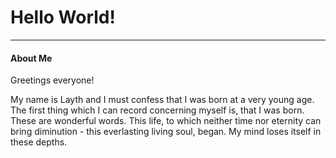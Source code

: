 # Hello World!
---

#### About Me

Greetings everyone!

My name is Layth and I must confess that I was born at a very young age. The first thing which I can record concerning myself is, that I was born. These are wonderful words. This life, to which neither time nor eternity can bring diminution - this everlasting living soul, began. My mind loses itself in these depths.

